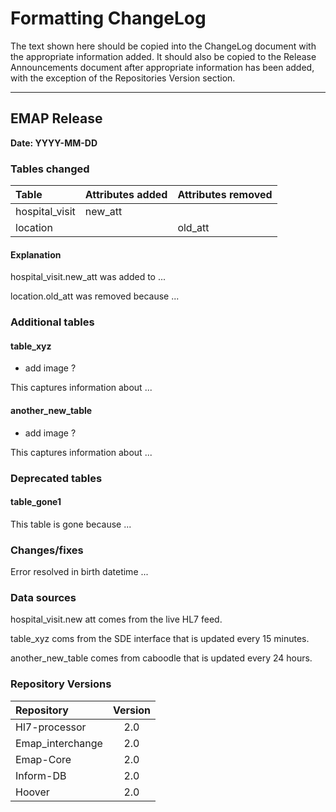 # Formatting ChangeLog

The text shown here should be copied into the ChangeLog document with the appropriate information added.
It should also be copied to the Release Announcements document after appropriate information has been added, with the exception of the Repositories Version section.

---

## EMAP Release

**Date: YYYY-MM-DD**

### Tables changed

| Table           | Attributes added | Attributes removed |
| :-              |:-                |:-                  |
| hospital_visit  | new_att          |                    |
| location        |                  | old_att            |

#### Explanation

hospital_visit.new_att was added to ...

location.old_att was removed because ...

### Additional tables

#### table_xyz

- add image ?

This captures information about ...

#### another_new_table

- add image ?

This captures information about ...

### Deprecated tables

#### table_gone1

This table is gone because ...

### Changes/fixes

Error resolved in birth datetime ...

### Data sources

hospital_visit.new att comes from the live HL7 feed.

table_xyz coms from the SDE interface that is updated every 15 minutes.

another_new_table comes from caboodle that is updated every 24 hours.

### Repository Versions

| Repository            | Version |
| :-                    | :-:     |
|Hl7-processor          | 2.0     |
|Emap_interchange       | 2.0     |
|Emap-Core              | 2.0     |
|Inform-DB              | 2.0     |
|Hoover                 | 2.0     |
